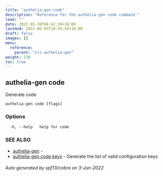 ```yaml
---
title: "authelia-gen code"
description: "Reference for the authelia-gen code command."
lead: ""
date: 2022-05-30T06:42:39+10:00
lastmod: 2022-06-03T10:55:54+10:00
draft: false
images: []
menu:
  reference:
    parent: "cli-authelia-gen"
weight: 130
toc: true
---
```


## authelia-gen code

Generate code

```
authelia-gen code [flags]
```

### Options

```
  -h, --help   help for code
```

### SEE ALSO

* [authelia-gen](authelia-gen.md)	 - 
* [authelia-gen code keys](authelia-gen_code_keys.md)	 - Generate the list of valid configuration keys

###### Auto generated by spf13/cobra on 3-Jun-2022

